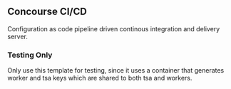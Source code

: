 ## Concourse CI/CD

Configuration as code pipeline driven continous integration and delivery server.

### Testing Only

Only use this template for testing, since it uses a container that
generates worker and tsa keys which are shared to both tsa and workers.
